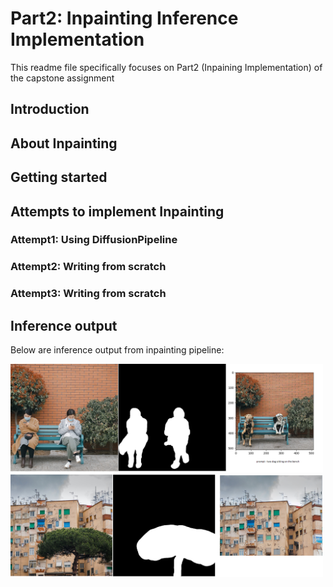 # Part2: Inpainting Inference Implementation
This readme file specifically focuses on Part2 (Inpaining Implementation) of the capstone assignment

## Introduction

## About Inpainting

## Getting started

## Attempts to implement Inpainting
### Attempt1: Using DiffusionPipeline
### Attempt2: Writing from scratch 
### Attempt3: Writing from scratch

## Inference output
Below are inference output from inpainting pipeline:

 <img src="test_data/inpainting_output1.png" alt= “” width="500" height="">
<img src="test_data/inpainting_output2.png" alt= “” width="500" height="">